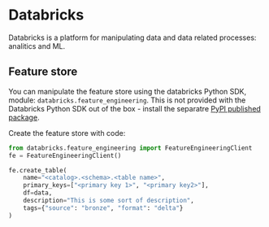 # Databricks

Databricks is a platform for manipulating data and data related processes: analitics and ML.

## Feature store

You can manipulate the feature store using the databricks Python SDK, module: `databricks.feature_engineering`. This is not provided with the Databricks Python SDK out of the box - install the separatre [PyPI published package](https://pypi.org/project/databricks-feature-engineering/).

Create the feature store with code:

```python
from databricks.feature_engineering import FeatureEngineeringClient
fe = FeatureEngineeringClient()

fe.create_table(
    name="<catalog>.<schema>.<table name>",
    primary_keys=["<primary key 1>", "<primary key2>"],
    df=data,
    description="This is some sort of description",
    tags={"source": "bronze", "format": "delta"}
)
```